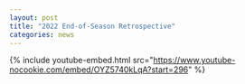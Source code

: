 ```yaml
---
layout: post
title: "2022 End-of-Season Retrospective"
categories: news
---
```


{% include youtube-embed.html src="https://www.youtube-nocookie.com/embed/OYZ5740kLqA?start=296" %}
